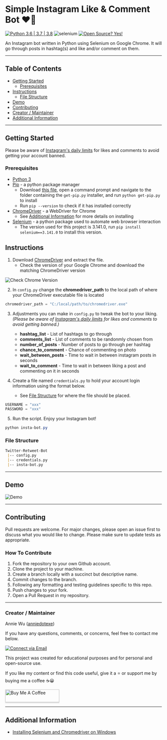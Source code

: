 # Simple Instagram Like & Comment Bot :heart::speech_balloon:

[![Python 3.6 | 3.7 | 3.8](https://img.shields.io/badge/python-3.6%20|%203.7%20|%203.8-yellowgreen)](https://www.python.org/downloads/release/python-385/)
![selenium](https://img.shields.io/badge/selenium-3.141.0-green)
[![Open Source? Yes!](https://badgen.net/badge/Open%20Source%20%3F/Yes%21/blue?icon=github)](https://github.com/Naereen/badges/)

An Instagram bot written in Python using Selenium on Google Chrome. It will go through posts in hashtag(s) and like and/or comment on them.

---

## Table of Contents

- [Getting Started](#getting-started)
  - [Prerequisites](#prerequisites)
- [Instructions](#instructions)
  - [File Structure](#file-structure)
- [Demo](#demo)
- [Contributing](#contributing)
- [Creator / Maintainer](#creator--maintainer)
- [Additional Information](#additional-information)

---

## Getting Started

Please be aware of [Instagram's daily limits](https://socialpros.co/instagram-daily-limits#Instagram%E2%80%99s_Daily_Limits_in_2020) for likes and comments to avoid getting your account banned.

### Prerequisites

- [Python 3](https://www.python.org/downloads/)
- [Pip](https://pypi.org/project/pip/) - a python package manager
  - Download [this file](https://bootstrap.pypa.io/get-pip.py), open a command prompt and navigate to the folder containing the `get-pip.py` installer, and run `python get-pip.py` to install
  - Run `pip --version` to check if it has installed correctly
- [ChromeDriver](https://chromedriver.chromium.org/downloads) - a WebDriver for Chrome
  - See [Additional Information](#additional-information) for more details on installing
- [Selenium](https://pypi.org/project/selenium/) - a python package used to automate web browser interaction
  - The version used for this project is 3.141.0, run `pip install selenium==3.141.0` to install this version.

## Instructions

1. Download [ChromeDriver](https://chromedriver.chromium.org/downloads) and extract the file.
   - Check the version of your Google Chrome and download the matching ChromeDriver version

  ![Check Chrome Version](https://media.giphy.com/media/UWP6UbIKLFcEH1bd1B/giphy.gif)

2. In `config.py` change the **chromedriver_path** to the local path of where your ChromeDriver executable file is located

```python
chromedriver_path = "C:/local/path/to/chromedriver.exe"
```

3. Adjustments you can make in `config.py` to tweak the bot to your liking. _(Please be aware of [Instagram's daily limits](https://socialpros.co/instagram-daily-limits#Instagram%E2%80%99s_Daily_Limits_in_2020) for likes and comments to avoid getting banned.)_

   - **hashtag_list** - List of hashtags to go through
   - **comments_list** - List of comments to be randonmly chosen from
   - **number_of_posts** - Number of posts to go through per hashtag
   - **chance_to_comment** - Chance of commenting on photo
   - **wait_between_posts** - Time to wait in between instagram posts in seconds
   - **wait_to_comment** - Time to wait in between liking a post and commenting on it in seconds

4. Create a file named `credentials.py` to hold your account login information using the format below.
   - See [File Structure](#file-structure) for where the file should be placed.

```python
USERNAME = "xxx"
PASSWORD = "xxx"
```

5. Run the script. Enjoy your Instagram bot!

```powershell
python insta-bot.py
```

### File Structure

```markdown
Twitter-Retweet-Bot
 |-- config.py
 |-- credentials.py
 |-- insta-bot.py
```

---

## Demo

![Demo](https://media.giphy.com/media/T17t1meHK7sbHnQE0P/giphy.gif)

---

## Contributing

Pull requests are welcome. For major changes, please open an issue first to discuss what you would like to change. Please make sure to update tests as appropriate.

### How To Contribute

1. Fork the repository to your own Github account.
2. Clone the project to your machine.
3. Create a branch locally with a succinct but descriptive name.
4. Commit changes to the branch.
5. Following any formatting and testing guidelines specific to this repo.
6. Push changes to your fork.
7. Open a Pull Request in my repository.

---

### Creator / Maintainer

Annie Wu ([anniedotexe](https://github.com/anniedotexe))

If you have any questions, comments, or concerns, feel free to contact me below.

<p align="left">
  <a href="mailto:anniewu2303@gmail.com">
    <img alt="Connect via Email" src="https://img.shields.io/badge/Gmail-c14438?style=flat&logo=Gmail&logoColor=white" />
  </a>
</p>

This project was created for educational purposes and for personal and open-source use.

If you like my content or find this code useful, give it a :star: or support me by buying me a coffee :coffee::grinning:

<a href="https://www.buymeacoffee.com/anniedotexe" target="_blank"><img src="https://www.buymeacoffee.com/assets/img/custom_images/orange_img.png" alt="Buy Me A Coffee" style="height: 41px !important;width: 174px !important;box-shadow: 0px 3px 2px 0px rgba(190, 190, 190, 0.5) !important;-webkit-box-shadow: 0px 3px 2px 0px rgba(190, 190, 190, 0.5) !important;" ></a>

---

## Additional Information

- [Installing Selenium and Chromedriver on Windows](https://medium.com/@patrick.yoho11/installing-selenium-and-chromedriver-on-windows-e02202ac2b08)
